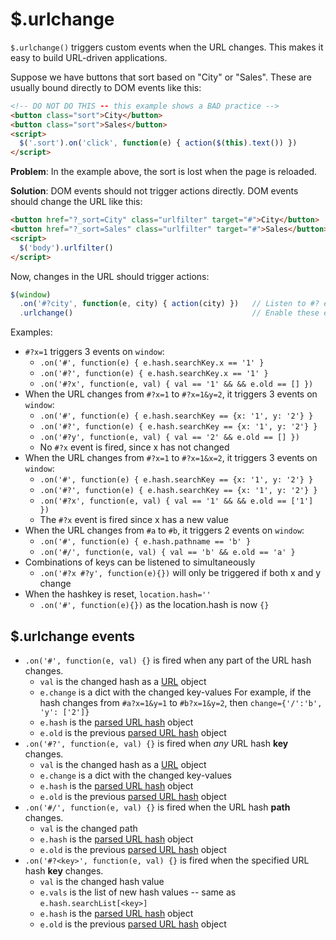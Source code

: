 # $.urlchange

`$.urlchange()` triggers custom events when the URL changes. This makes it easy
to build URL-driven applications.

Suppose we have buttons that sort based on "City" or "Sales". These are usually
bound directly to DOM events like this:

```html
<!-- DO NOT DO THIS -- this example shows a BAD practice -->
<button class="sort">City</button>
<button class="sort">Sales</button>
<script>
  $('.sort').on('click', function(e) { action($(this).text()) })
</script>
```

**Problem**: In the example above, the sort is lost when the page is reloaded.

**Solution**: DOM events should not trigger actions directly. DOM events should
change the URL like this:

```html
<button href="?_sort=City" class="urlfilter" target="#">City</button>
<button href="?_sort=Sales" class="urlfilter" target="#">Sales</button>
<script>
  $('body').urlfilter()
</script>
```

Now, changes in the URL should trigger actions:

```js
$(window)
  .on('#?city', function(e, city) { action(city) })   // Listen to #? events
  .urlchange()                                        // Enable these events
```

Examples:

- `#?x=1` triggers 3 events on `window`:
  - `.on('#', function(e) { e.hash.searchKey.x == '1' }`
  - `.on('#?', function(e) { e.hash.searchKey.x == '1' }`
  - `.on('#?x', function(e, val) { val == '1' && && e.old == [] })`
- When the URL changes from `#?x=1` to `#?x=1&y=2`, it triggers 3 events on `window`:
  - `.on('#', function(e) { e.hash.searchKey == {x: '1', y: '2'} }`
  - `.on('#?', function(e) { e.hash.searchKey == {x: '1', y: '2'} }`
  - `.on('#?y', function(e, val) { val == '2' && e.old == [] })`
  - No `#?x` event is fired, since x has not changed
- When the URL changes from `#?x=1` to `#?x=1&x=2`, it triggers 3 events on `window`:
  - `.on('#', function(e) { e.hash.searchKey == {x: '1', y: '2'} }`
  - `.on('#?', function(e) { e.hash.searchKey == {x: '1', y: '2'} }`
  - `.on('#?x', function(e, val) { val == '1' && && e.old == ['1'] })`
  - The `#?x` event is fired since x has a new value
- When the URL changes from `#a` to `#b`, it triggers 2 events on `window`:
  - `.on('#', function(e) { e.hash.pathname == 'b' }`
  - `.on('#/', function(e, val) { val == 'b' && e.old == 'a' }`
- Combinations of keys can be listened to simultaneously
  - `.on('#?x #?y', function(e){})` will only be triggered if both x and y change
- When the hashkey is reset, `location.hash=''`
  - `.on('#', function(e){})` as the location.hash is now `{}`


## $.urlchange events

- `.on('#', function(e, val) {}` is fired when any part of the URL hash changes.
  - `val` is the changed hash as a [URL](#urlparse) object
  - `e.change` is a dict with the changed key-values
    For example, if the hash changes from `#a?x=1&y=1` to `#b?x=1&y=2`,
    then `change={'/':'b', 'y': ['2']}`
  - `e.hash` is the [parsed URL hash](#urlparse) object
  - `e.old` is the previous [parsed URL hash](#urlparse) object
- `.on('#?', function(e, val) {}` is fired when *any* URL hash **key** changes.
  - `val` is the changed hash as a [URL](#urlparse) object
  - `e.change` is a dict with the changed key-values
  - `e.hash` is the [parsed URL hash](#urlparse) object
  - `e.old` is the previous [parsed URL hash](#urlparse) object
- `.on('#/', function(e, val) {}` is fired when the URL hash **path** changes.
  - `val` is the changed path
  - `e.hash` is the [parsed URL hash](#urlparse) object
  - `e.old` is the previous [parsed URL hash](#urlparse) object
- `.on('#?<key>', function(e, val) {}` is fired when the specified URL hash **key** changes.
  - `val` is the changed hash value
  - `e.vals` is the list of new hash values -- same as `e.hash.searchList[<key>]`
  - `e.hash` is the [parsed URL hash](#urlparse) object
  - `e.old` is the previous [parsed URL hash](#urlparse) object
